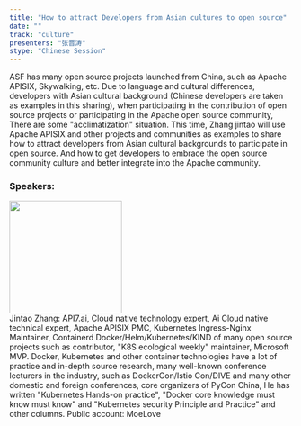 ```yaml
---
title: "How to attract Developers from Asian cultures to open source"
date: "" 
track: "culture"
presenters: "张晋涛"
stype: "Chinese Session"
---
```

ASF has many open source projects launched from China, such as Apache APISIX, Skywalking, etc. Due to language and cultural differences, developers with Asian cultural background (Chinese developers are taken as examples in this sharing), when participating in the contribution of open source projects or participating in the Apache open source community, There are some "acclimatization" situation. This time, Zhang jintao will use Apache APISIX and other projects and communities as examples to share how to attract developers from Asian cultural backgrounds to participate in open source. And how to get developers to embrace the open source community culture and better integrate into the Apache community.
 ### Speakers: 
 <img src="images/speaker/1127.png" width="200" /><br>Jintao Zhang: API7.ai, Cloud native technology expert, Ai Cloud native technical expert, Apache APISIX PMC, Kubernetes Ingress-Nginx Maintainer, Containerd Docker/Helm/Kubernetes/KIND of many open source projects such as contributor, "K8S ecological weekly" maintainer, Microsoft MVP. Docker, Kubernetes and other container technologies have a lot of practice and in-depth source research, many well-known conference lecturers in the industry, such as DockerCon/Istio Con/DIVE and many other domestic and foreign conferences, core organizers of PyCon China, He has written "Kubernetes Hands-on practice", "Docker core knowledge must know must know" and "Kubernetes security Principle and Practice" and other columns. Public account: MoeLove

 